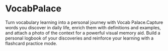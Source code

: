 # VocabPalace
Turn vocabulary learning into a personal journey with Vocab Palace.Capture words you discover in daily life, enrich them with definitions and examples, and attach a photo of the context for a powerful visual memory aid. Build a personal logbook of your discoveries and reinforce your learning with a flashcard practice mode.
